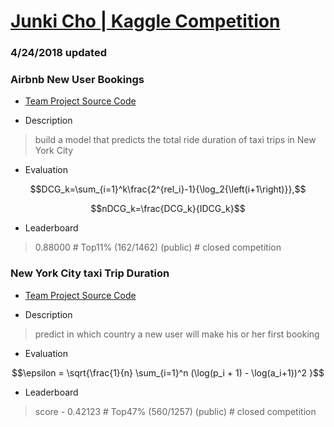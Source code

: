 
# [Junki Cho | Kaggle Competition](https://www.kaggle.com/jungi21cc)

### 4/24/2018 updated

### Airbnb New User Bookings

- [Team Project Source Code](https://github.com/jungi21cc/airbnb-new-booking)

- Description
>build a model that predicts the total ride duration of taxi trips in New York City

- Evaluation

$$DCG_k=\sum_{i=1}^k\frac{2^{rel_i}-1}{\log_2{\left(i+1\right)}},$$

$$nDCG_k=\frac{DCG_k}{IDCG_k}$$

- Leaderboard
>0.88000 # Top11% (162/1462) (public) # closed competition


### New York City taxi Trip Duration

- [Team Project Source Code](https://github.com/jungi21cc/taxi)

- Description
>predict in which country a new user will make his or her first booking

- Evaluation

$$\epsilon = \sqrt{\frac{1}{n} \sum_{i=1}^n (\log(p_i + 1) - \log(a_i+1))^2 }$$

- Leaderboard
>score - 0.42123 # Top47% (560/1257) (public) # closed competition

